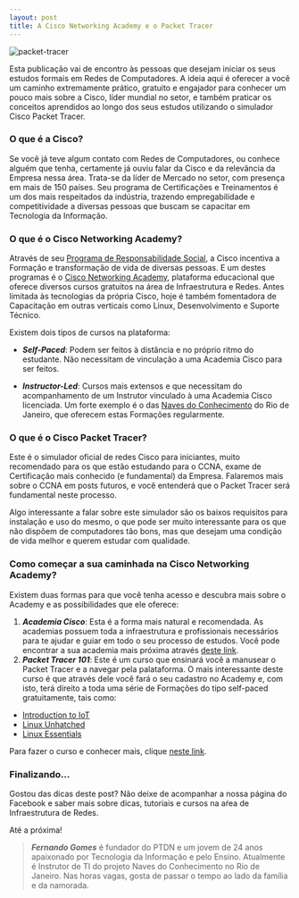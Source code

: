 ```yaml
---
layout: post
title: A Cisco Networking Academy e o Packet Tracer
---
```


![packet-tracer](https://cloud.githubusercontent.com/assets/25178466/22028234/b8aa6d3e-dcbd-11e6-8788-f53d09562c7e.png)

Esta publicação vai de encontro às pessoas que desejam iniciar os seus estudos formais em Redes de Computadores. A ideia aqui é oferecer a você um caminho extremamente prático, gratuito e engajador para conhecer um pouco mais sobre a Cisco, líder mundial no setor, e também praticar os conceitos aprendidos ao longo dos seus estudos utilizando o simulador Cisco Packet Tracer.

### O que é a Cisco?

Se você já teve algum contato com Redes de Computadores, ou conhece alguém que tenha, certamente já ouviu falar da Cisco e da relevância da Empresa nessa área. Trata-se da líder de Mercado no setor, com presença em mais de 150 países. Seu programa de Certificações e Treinamentos é um dos mais respeitados da indústria, trazendo empregabilidade e competitividade a diversas pessoas que buscam se capacitar em Tecnologia da Informação.

### O que é o Cisco Networking Academy?

Através de seu [Programa de Responsabilidade Social](http://csr.cisco.com/), a Cisco incentiva a Formação e transformação de vida de diversas pessoas. E um destes programas é o [Cisco Networking Academy](https://www.netacad.com), plataforma educacional que oferece diversos cursos gratuitos na área de Infraestrutura e Redes. Antes limitada às tecnologias da própria Cisco, hoje é também fomentadora de Capacitação em outras verticais como Linux, Desenvolvimento e Suporte Técnico.

Existem dois tipos de cursos na plataforma:

* ***Self-Paced***: Podem ser feitos à distância e no próprio ritmo do estudante. Não necessitam de vinculação a uma Academia Cisco para ser feitos. 

* ***Instructor-Led***: Cursos mais extensos e que necessitam do acompanhamento de um Instrutor vinculado à uma Academia Cisco licenciada. Um forte exemplo é o das [Naves do Conhecimento](http://navedoconhecimento.rio/) do Rio de Janeiro, que oferecem estas Formações regularmente.

### O que é o Cisco Packet Tracer?

Este é o simulador oficial de redes Cisco para iniciantes, muito recomendado para os que estão estudando para o CCNA, exame de Certificação mais conhecido (e fundamental) da Empresa. Falaremos mais sobre o CCNA em posts futuros, e você entenderá que o Packet Tracer será fundamental neste processo.

Algo interessante a falar sobre este simulador são os baixos requisitos para instalação e uso do mesmo, o que pode ser muito interessante para os que não dispõem de computadores tão bons, mas que desejam uma condição de vida melhor e querem estudar com qualidade.

### Como começar a sua caminhada na Cisco Networking Academy?

Existem duas formas para que você tenha acesso e descubra mais sobre o Academy e as possibilidades que ele oferece:

1. ***Academia Cisco***: Esta é a forma mais natural e recomendada. As academias possuem toda a infraestrutura e profissionais necessários para te ajudar e guiar em todo o seu processo de estudos. Você pode encontrar a sua academia mais próxima através [deste link](https://www.netacad.com/get-started/academy-locator/).
2. ***Packet Tracer 101***: Este é um curso que ensinará você a manusear o Packet Tracer e a navegar pela palataforma. O mais interessante deste curso é que através dele você fará o seu cadastro no Academy e, com isto, terá direito a toda uma série de Formações do tipo self-paced gratuitamente, tais como:

* [Introduction to IoT](https://www.netacad.com/courses/intro-iot/)
* [Linux Unhatched](https://www.netacad.com/courses/ndg-linux-unhatched/)
* [Linux Essentials](https://www.netacad.com/courses/ndg-linux-essentials/)

Para fazer o curso e conhecer mais, clique [neste link](https://www.netacad.com/campaign/ptdt-1).

### Finalizando...

Gostou das dicas deste post? Não deixe de acompanhar a nossa página do Facebook e saber mais sobre dicas, tutoriais e cursos na aŕea de Infraestrutura de Redes.

Até a próxima!

> ***Fernando Gomes*** é fundador do PTDN e um jovem de 24 anos apaixonado por Tecnologia da Informação e pelo Ensino. Atualmente é Instrutor de TI  do projeto Naves do Conhecimento no Rio de Janeiro. Nas horas vagas, gosta de passar o tempo ao lado da família e da namorada.




